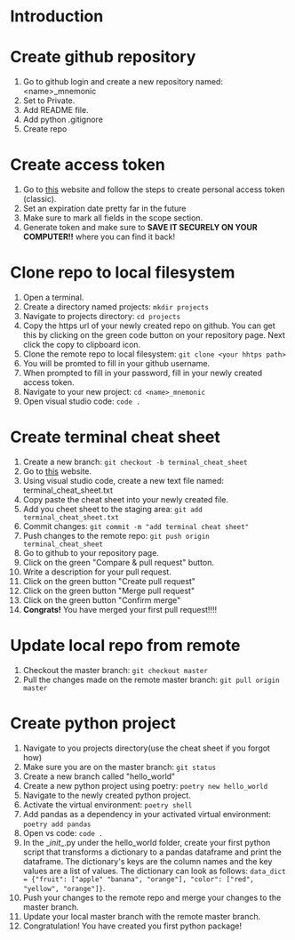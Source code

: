 


# Introduction


# Create github repository
1. Go to github login and create a new repository named: \<name>_mnemonic
2. Set to Private.
3. Add README file.
4. Add python .gitignore
5. Create repo

# Create access token
1. Go to [this](https://docs.github.com/en/authentication/keeping-your-account-and-data-secure/managing-your-personal-access-tokens#creating-a-personal-access-token-classic) website and follow the steps to create personal access token (classic).
2. Set an expiration date pretty far in the future
3. Make sure to mark all fields in the scope section.
4. Generate token and make sure to **SAVE IT SECURELY ON YOUR COMPUTER!!** where you can find it back! 

# Clone repo to local filesystem
1. Open a terminal.
2. Create a directory named projects: `mkdir projects`
3. Navigate to projects directory: `cd projects`
4. Copy the https url of your newly created repo on github. You can get this by clicking on the green code button on your repository page. Next click the copy to clipboard icon.
5. Clone the remote repo to local filesystem: `git clone <your hhtps path>`
6. You will be promted to fill in your github username.
7. When prompted to fill in your password, fill in your newly created access token.
8. Navigate to your new project: `cd <name>_mnemonic`
9. Open visual studio code: `code .`

# Create terminal cheat sheet

1. Create a new branch: `git checkout -b terminal_cheat_sheet`
2. Go to [this](https://terminalcheatsheet.com/) website.
3. Using visual studio code, create a new text file named: terminal_cheat_sheet.txt
4. Copy paste the cheat sheet into your newly created file.
5. Add you cheet sheet to the staging area: `git add terminal_cheat_sheet.txt`
6. Commit changes: `git commit -m "add terminal cheat sheet"`
7. Push changes to the remote repo: `git push origin terminal_cheat_sheet`
8. Go to github to your repository page.
9. Click on the green "Compare & pull request" button.
10. Write a description for your pull request.
11. Click on the green button "Create pull request"
12. Click on the green button "Merge pull request"
13. Click on the green button "Confirm merge"
14. **Congrats!** You have merged your first pull request!!!!

# Update local repo from remote
1. Checkout the master branch: `git checkout master`
2. Pull the changes made on the remote master branch: `git pull origin master`

# Create python project
1. Navigate to you projects directory(use the cheat sheet if you forgot how)
2. Make sure you are on the master branch: `git status`
3. Create a new branch called "hello_world"
4. Create a new python project using poetry: `poetry new hello_world`
5. Navigate to the newly created python project.
6. Activate the virtual environment: `poetry shell`
7. Add pandas as a dependency in your activated virtual environment: `poetry add pandas`
8. Open vs code: `code .`
9. In the \__init__.py under the hello_world folder, create your first python script that transforms a dictionary to a pandas dataframe and print the dataframe. The dictionary's keys are the column names and the key values are a list of values. The dictionary can look as follows: ```data_dict = {"fruit": ["apple" "banana", "orange"], "color": ["red", "yellow", "orange"]}```.
10. Push your changes to the remote repo and merge your changes to the master branch.
11. Update your local master branch with the remote master branch.
12. Congratulation! You have created you first python package!